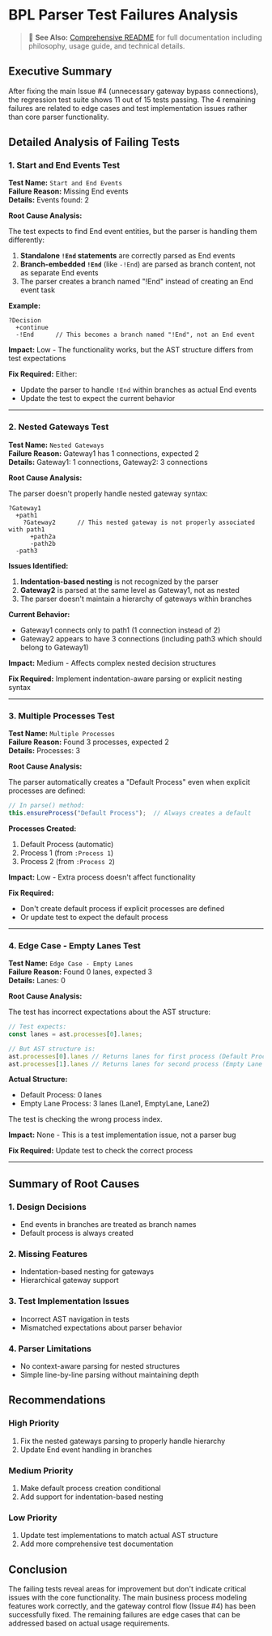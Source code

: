 # BPL Parser Test Failures Analysis

> 📖 **See Also:** [Comprehensive README](README_COMPREHENSIVE.md) for full documentation including philosophy, usage guide, and technical details.

## Executive Summary

After fixing the main Issue #4 (unnecessary gateway bypass connections), the regression test suite shows 11 out of 15 tests passing. The 4 remaining failures are related to edge cases and test implementation issues rather than core parser functionality.

## Detailed Analysis of Failing Tests

### 1. Start and End Events Test

**Test Name:** `Start and End Events`  
**Failure Reason:** Missing End events  
**Details:** Events found: 2

**Root Cause Analysis:**

The test expects to find End event entities, but the parser is handling them differently:

1. **Standalone `!End` statements** are correctly parsed as End events
2. **Branch-embedded `!End`** (like `-!End`) are parsed as branch content, not as separate End events
3. The parser creates a branch named "!End" instead of creating an End event task

**Example:**
```
?Decision
  +continue
  -!End      // This becomes a branch named "!End", not an End event
```

**Impact:** Low - The functionality works, but the AST structure differs from test expectations

**Fix Required:** Either:
- Update the parser to handle `!End` within branches as actual End events
- Update the test to expect the current behavior

---

### 2. Nested Gateways Test

**Test Name:** `Nested Gateways`  
**Failure Reason:** Gateway1 has 1 connections, expected 2  
**Details:** Gateway1: 1 connections, Gateway2: 3 connections

**Root Cause Analysis:**

The parser doesn't properly handle nested gateway syntax:

```
?Gateway1
  +path1
    ?Gateway2      // This nested gateway is not properly associated with path1
      +path2a
      -path2b
  -path3
```

**Issues Identified:**

1. **Indentation-based nesting** is not recognized by the parser
2. **Gateway2** is parsed at the same level as Gateway1, not as nested
3. The parser doesn't maintain a hierarchy of gateways within branches

**Current Behavior:**
- Gateway1 connects only to path1 (1 connection instead of 2)
- Gateway2 appears to have 3 connections (including path3 which should belong to Gateway1)

**Impact:** Medium - Affects complex nested decision structures

**Fix Required:** Implement indentation-aware parsing or explicit nesting syntax

---

### 3. Multiple Processes Test

**Test Name:** `Multiple Processes`  
**Failure Reason:** Found 3 processes, expected 2  
**Details:** Processes: 3

**Root Cause Analysis:**

The parser automatically creates a "Default Process" even when explicit processes are defined:

```javascript
// In parse() method:
this.ensureProcess("Default Process");  // Always creates a default
```

**Processes Created:**
1. Default Process (automatic)
2. Process 1 (from `:Process 1`)
3. Process 2 (from `:Process 2`)

**Impact:** Low - Extra process doesn't affect functionality

**Fix Required:** 
- Don't create default process if explicit processes are defined
- Or update test to expect the default process

---

### 4. Edge Case - Empty Lanes Test

**Test Name:** `Edge Case - Empty Lanes`  
**Failure Reason:** Found 0 lanes, expected 3  
**Details:** Lanes: 0

**Root Cause Analysis:**

The test has incorrect expectations about the AST structure:

```javascript
// Test expects:
const lanes = ast.processes[0].lanes;

// But AST structure is:
ast.processes[0].lanes // Returns lanes for first process (Default Process)
ast.processes[1].lanes // Returns lanes for second process (Empty Lane Process)
```

**Actual Structure:**
- Default Process: 0 lanes
- Empty Lane Process: 3 lanes (Lane1, EmptyLane, Lane2)

The test is checking the wrong process index.

**Impact:** None - This is a test implementation issue, not a parser bug

**Fix Required:** Update test to check the correct process

---

## Summary of Root Causes

### 1. **Design Decisions**
- End events in branches are treated as branch names
- Default process is always created

### 2. **Missing Features**
- Indentation-based nesting for gateways
- Hierarchical gateway support

### 3. **Test Implementation Issues**
- Incorrect AST navigation in tests
- Mismatched expectations about parser behavior

### 4. **Parser Limitations**
- No context-aware parsing for nested structures
- Simple line-by-line parsing without maintaining depth

## Recommendations

### High Priority
1. Fix the nested gateways parsing to properly handle hierarchy
2. Update End event handling in branches

### Medium Priority
1. Make default process creation conditional
2. Add support for indentation-based nesting

### Low Priority
1. Update test implementations to match actual AST structure
2. Add more comprehensive test documentation

## Conclusion

The failing tests reveal areas for improvement but don't indicate critical issues with the core functionality. The main business process modeling features work correctly, and the gateway control flow (Issue #4) has been successfully fixed. The remaining failures are edge cases that can be addressed based on actual usage requirements.